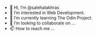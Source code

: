- 👋 Hi, I’m @salehalakhras
- 👀 I’m interested in Web Development.
- 🌱 I’m currently learning The Odin Project.
- 💞️ I’m looking to collaborate on ...
- 📫 How to reach me ...

<!---
salehalakhras/salehalakhras is a ✨ special ✨ repository because its `README.md` (this file) appears on your GitHub profile.
You can click the Preview link to take a look at your changes.
Sunday 7/11/2021 started The Odin Project.
Thursday 11/11/2021 Finished Odin Recipes project using HTML and CSS.

--->
